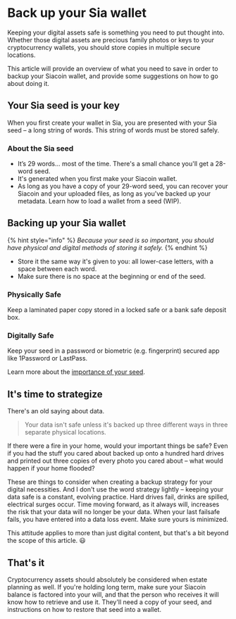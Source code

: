 # Back up your Sia wallet

Keeping your digital assets safe is something you need to put thought into. Whether those digital assets are precious family photos or keys to your cryptocurrency wallets, you should store copies in multiple secure locations.

This article will provide an overview of what you need to save in order to backup your Siacoin wallet, and provide some suggestions on how to go about doing it.

## Your Sia seed is your key

When you first create your wallet in Sia, you are presented with your Sia seed – a long string of words. This string of words must be stored safely.

### About the Sia seed

* It’s 29 words... most of the time. There's a small chance you'll get a 28-word seed.
* It's generated when you first make your Siacoin wallet.
* As long as you have a copy of your 29-word seed, you can recover your Siacoin and your uploaded files, as long as you've backed up your metadata. Learn how to load a wallet from a seed (WIP).

## Backing up your Sia wallet

{% hint style="info" %}
_Because your seed is so important, you should have physical and digital methods of storing it safely._
{% endhint %}

* Store it the same way it's given to you: all lower-case letters, with a space between each word.
* Make sure there is no space at the beginning or end of the seed.

### Physically Safe

Keep a laminated paper copy stored in a locked safe or a bank safe deposit box.

### Digitally Safe

Keep your seed in a password or biometric (e.g. fingerprint) secured app like 1Password or LastPass.

Learn more about the [importance of your seed](../the-importance-of-your-seed.md).

## It's time to strategize

There's an old saying about data.

> Your data isn't safe unless it's backed up three different ways in three separate physical locations.

If there were a fire in your home, would your important things be safe? Even if you had the stuff you cared about backed up onto a hundred hard drives and printed out three copies of every photo you cared about – what would happen if your home flooded?

These are things to consider when creating a backup strategy for your digital necessities. And I don't use the word strategy lightly – keeping your data safe is a constant, evolving practice. Hard drives fail, drinks are spilled, electrical surges occur. Time moving forward, as it always will, increases the risk that your data will no longer be your data. When your last failsafe fails, you have entered into a data loss event. Make sure yours is minimized.

This attitude applies to more than just digital content, but that's a bit beyond the scope of this article. 😃

## That's it

Cryptocurrency assets should absolutely be considered when estate planning as well. If you're holding long term, make sure your Siacoin balance is factored into your will, and that the person who receives it will know how to retrieve and use it. They'll need a copy of your seed, and instructions on how to restore that seed into a wallet.
